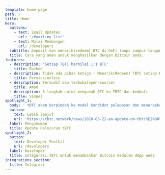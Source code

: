 ```yaml
---
template: home-page
path: /
title: Home
hero:
  buttons:
    - text: Email Updates
      url: '/#mailing-list'
    - text: Mulai Membangun
      url: /developers
  subtitle: Deposit dan menarik(redeem) BTC di DeFi tanpa campur tangan pihak lain.
  title: Cara yang aman untuk menghasilkan dengan Bitcoin anda.
features:
  - description: 'Setiap TBTC bernilai 1:1 BTC'
    title: Backed
  - description: Tidak ada pihak ketiga - Menarik(Redeem) TBTC setiap BTC kapanpun
    title: Permissionless
  - description: Teraudit dan terbuka(open-source)
    title: Aman
  - description: 3 langkah untuk mengubah BTC ke TBTC dan kembali
    title: Simpel
spotlight_1:
  body: ' tBTC akan berpindah ke model kandidat pelepasan dan menerapkan batas pasokan. Langkah-langkah keamanan diperluas mencakup audit lebih lanjut dan 10x bug bounty.'
  button:
    text: Lebih lanjut
    url: 'https://tbtc.network/news/2020-05-22-an-update-on-tbtc%E2%80%99s-launch/'
  label: Pengumuman
  title: Update Pelucuran tBTC
spotlight_2:
  button:
    text: Developer Toolkit
    url: /developers
  label: Developer
  title: Integerasi TBTC untuk menambahkan Bitcoin kedalam dApp anda
integrations_section:
  title: Integrasi
---
```



